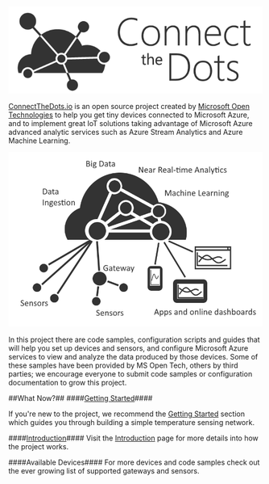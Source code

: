 ![](images\CTD-logo-v5-02.png)

[ConnectTheDots.io](http://connectthedots.io) is an open source project created by <a href="http://msopentech.com">Microsoft Open Technologies</a> to help you get tiny devices connected to Microsoft Azure, and to implement great IoT solutions taking advantage of Microsoft Azure advanced analytic services such as Azure Stream Analytics and Azure Machine Learning.

![](images\ConnectTheDots-architecture.png)


In this project there are code samples, configuration scripts and guides that will help you set up devices and sensors, and configure Microsoft Azure services to view and analyze the data produced by those devices. Some of these samples have been provided by MS Open Tech, others by third parties; we encourage everyone to submit code samples or configuration documentation to grow this project.


##What Now?##
####[Getting Started](GettingStarted.md)####

If you're new to the project, we recommend the [Getting Started](GettingStarted.md) section which guides you through building a simple temperature sensing network.  

####[Introduction](Introduction.md)####
Visit the [Introduction](Introduction.md) page for more details into how the project works.

####Available Devices####
For more devices and code samples check out the ever growing list of supported gateways and sensors.